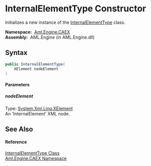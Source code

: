 InternalElementType Constructor
===============================
Initializes a new instance of the [InternalElementType][1] class.

  **Namespace:**  [Aml.Engine.CAEX][2]  
  **Assembly:**  AML.Engine (in AML.Engine.dll)

Syntax
------

```csharp
public InternalElementType(
	XElement nodeElement
)
```

#### Parameters

##### *nodeElement*
Type: [System.Xml.Linq.XElement][3]  
An 'InternalElement' XML node.


See Also
--------

#### Reference
[InternalElementType Class][1]  
[Aml.Engine.CAEX Namespace][2]  

[1]: README.md
[2]: ../README.md
[3]: https://docs.microsoft.com/dotnet/api/system.xml.linq.xelement
[4]: https://www.automationml.org
[5]: ../../icons/logoShade.png